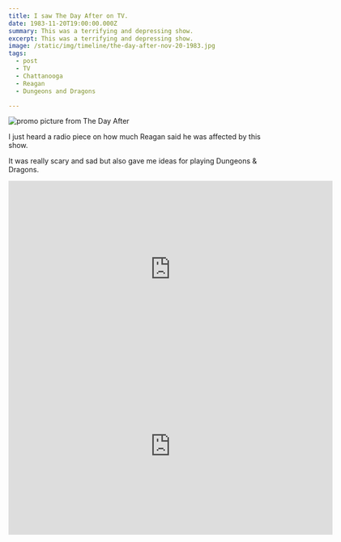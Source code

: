 ```yaml
---
title: I saw The Day After on TV.
date: 1983-11-20T19:00:00.000Z
summary: This was a terrifying and depressing show.
excerpt: This was a terrifying and depressing show.
image: /static/img/timeline/the-day-after-nov-20-1983.jpg
tags:
  - post 
  - TV
  - Chattanooga
  - Reagan
  - Dungeons and Dragons

---
```


![promo picture from The Day After](/static/img/timeline/the-day-after-nov-20-1983.jpg "promo picture from The Day After")

I just heard a radio piece on how much Reagan said he was affected by this show.

It was really scary and sad but also gave me ideas for playing Dungeons & Dragons.

<iframe width="640" height="350" src="https://www.youtube.com/embed/Iyy9n8r16hs" frameborder="0" allow="accelerometer; autoplay; encrypted-media; gyroscope; picture-in-picture" allowfullscreen></iframe>

<iframe width="640" height="350" src="https://www.youtube.com/embed/aG-e52yAxfs" frameborder="0" allow="accelerometer; autoplay; encrypted-media; gyroscope; picture-in-picture" allowfullscreen></iframe>
